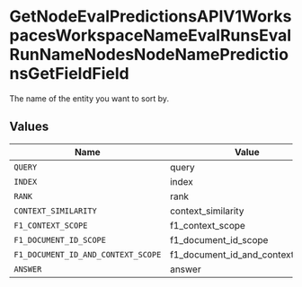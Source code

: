# GetNodeEvalPredictionsAPIV1WorkspacesWorkspaceNameEvalRunsEvalRunNameNodesNodeNamePredictionsGetFieldField

The name of the entity you want to sort by.


## Values

| Name                               | Value                              |
| ---------------------------------- | ---------------------------------- |
| `QUERY`                            | query                              |
| `INDEX`                            | index                              |
| `RANK`                             | rank                               |
| `CONTEXT_SIMILARITY`               | context_similarity                 |
| `F1_CONTEXT_SCOPE`                 | f1_context_scope                   |
| `F1_DOCUMENT_ID_SCOPE`             | f1_document_id_scope               |
| `F1_DOCUMENT_ID_AND_CONTEXT_SCOPE` | f1_document_id_and_context_scope   |
| `ANSWER`                           | answer                             |